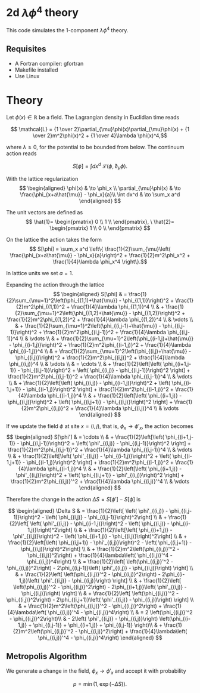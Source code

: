 # 2d $\lambda \phi^4$ theory

This code simulates the 1-component $\lambda \phi^4$ theory.

## Requisites

- A Fortran compiler: gfortran
- Makefile installed
- Use Linux

# Theory
Let $\phi(x)\in\mathbb{R}$ be a field. The Lagrangian density in Euclidian time reads

 $$ \mathcal{L} = {1 \over 2}\partial_{\mu}\phi(x)\partial_{\mu}\phi(x) +  {1 \over 2}m^2\phi(x)^2 +  {1 \over 4}\lambda \phi(x)^4,$$
 
 where $\lambda \ge 0$, for the potential to be bounded from below. The continuum action reads

$$S[\phi] = \int dx^d \ \mathcal{L}(\phi,\partial_{\mu}\phi).$$

With the lattice regularization
$$
\begin{aligned}
\phi(x) & \to  \phi_x \\
\partial_{\mu}\phi(x) & \to  \frac{\phi_{x+a\hat{\mu}} - \phi_x}{a}\\
\int dx^d & \to  \sum_x a^d
\end{aligned}
$$

The unit vectors are defined as
$$ \hat{1}=  \begin{pmatrix}
0 \\
1 \\
\end{pmatrix}, \ \hat{2}=  \begin{pmatrix}
1 \\
0 \\
\end{pmatrix}
$$

On the lattice the action takes the form
$$ S[\phi] = \sum_x a^d \left\{ \frac{1}{2}\sum_{\mu}\left( \frac{\phi_{x+a\hat{\mu}} - \phi_x}{a}\right)^2 + \frac{1}{2}m^2\phi_x^2 + \frac{1}{4}\lambda \phi_x^4 \right\}.$$

In lattice units we set $a = 1$.

Expanding the action through the lattice
$$
\begin{aligned}
S[\phi] & =   \frac{1}{2}\sum_{\mu=1}^2\left(\phi_{(1,1)+\hat{\mu}} - \phi_{(1,1)}\right)^2 + \frac{1}{2}m^2\phi_{(1,1)}^2 + \frac{1}{4}\lambda \phi_{(1,1)}^4 \\
& +  \frac{1}{2}\sum_{\mu=1}^2\left(\phi_{(1,2)+\hat{\mu}} - \phi_{(1,2)}\right)^2 + \frac{1}{2}m^2\phi_{(1,2)}^2 + \frac{1}{4}\lambda \phi_{(1,2)}^4 \\
& \vdots  \\
&  +  \frac{1}{2}\sum_{\mu=1}^2\left(\phi_{(i,j-1)+\hat{\mu}} - \phi_{(i,j-1)}\right)^2 + \frac{1}{2}m^2\phi_{(i,j-1)}^2 + \frac{1}{4}\lambda \phi_{(i,j-1)}^4 \\
& \vdots \\
&  +  \frac{1}{2}\sum_{\mu=1}^2\left(\phi_{(i-1,j)+\hat{\mu}} - \phi_{(i-1,j)}\right)^2 + \frac{1}{2}m^2\phi_{(i-1,j)}^2 + \frac{1}{4}\lambda \phi_{(i-1,j)}^4 \\
&  +  \frac{1}{2}\sum_{\mu=1}^2\left(\phi_{(i,j)+\hat{\mu}} - \phi_{(i,j)}\right)^2 + \frac{1}{2}m^2\phi_{(i,j)}^2 + \frac{1}{4}\lambda \phi_{(i,j)}^4 \\
& \vdots \\
& = \cdots \\
& + \frac{1}{2}\left[\left( \phi_{(i+1,j-1)} - \phi_{(i,j-1)}\right)^2 + \left( \phi_{(i,j)} - \phi_{(i,j-1)}\right)^2 \right] + \frac{1}{2}m^2\phi_{(i,j-1)}^2 + \frac{1}{4}\lambda \phi_{(i,j-1)}^4 \\
& \vdots \\
& + \frac{1}{2}\left[\left( \phi_{(i,j)} - \phi_{(i-1,j)}\right)^2 + \left( \phi_{(i-1,j+1)} - \phi_{(i-1,j)}\right)^2 \right] + \frac{1}{2}m^2\phi_{(i-1,j)}^2 + \frac{1}{4}\lambda \phi_{(i-1,j)}^4 \\
& + \frac{1}{2}\left[\left( \phi_{(i+1,j)} - \phi_{(i,j)}\right)^2 + \left( \phi_{(i,j+1)} - \phi_{(i,j)}\right)^2 \right] + \frac{1}{2}m^2\phi_{(i,j)}^2 + \frac{1}{4}\lambda \phi_{(i,j)}^4 \\
& \vdots
\end{aligned}
$$

If we update the field $\phi$ at site $x = (i,j)$, that is, $\phi_x \to \phi'_x$, the action becomes
$$
\begin{aligned}
S[\phi'] & = \cdots \\
& + \frac{1}{2}\left[\left( \phi_{(i+1,j-1)} - \phi_{(i,j-1)}\right)^2 + \left( \phi'_{(i,j)} - \phi_{(i,j-1)}\right)^2 \right] + \frac{1}{2}m^2\phi_{(i,j-1)}^2 + \frac{1}{4}\lambda \phi_{(i,j-1)}^4 \\
& \vdots \\
& + \frac{1}{2}\left[\left( \phi'_{(i,j)} - \phi_{(i-1,j)}\right)^2 + \left( \phi_{(i-1,j+1)} - \phi_{(i-1,j)}\right)^2 \right] + \frac{1}{2}m^2\phi_{(i-1,j)}^2 + \frac{1}{4}\lambda \phi_{(i-1,j)}^4 \\
& + \frac{1}{2}\left[\left( \phi_{(i+1,j)} - \phi'_{(i,j)}\right)^2 + \left( \phi_{(i,j+1)} - \phi'_{(i,j)}\right)^2 \right] + \frac{1}{2}m^2\phi_{(i,j)}'^2 + \frac{1}{4}\lambda \phi_{(i,j)}'^4 \\
& \vdots
\end{aligned}
$$

Therefore the change in the action $\Delta S = S[\phi'] - S[\phi]$ is

$$
\begin{aligned}
\Delta S & = \frac{1}{2}\left[  \left( \phi'_{(i,j)} - \phi_{(i,j-1)}\right)^2 - \left( \phi_{(i,j)} - \phi_{(i,j-1)}\right)^2\right] \\
& + \frac{1}{2}\left[ \left( \phi'_{(i,j)} - \phi_{(i-1,j)}\right)^2 - \left( \phi_{(i,j)} - \phi_{(i-1,j)}\right)^2\right] \\
 & + \frac{1}{2}\left[\left( \phi_{(i+1,j)} - \phi'_{(i,j)}\right)^2 - \left( \phi_{(i+1,j)} - \phi_{(i,j)}\right)^2\right] \\
 & + \frac{1}{2}\left[\left( \phi_{(i,j+1)} - \phi'_{(i,j)}\right)^2 - \left( \phi_{(i,j+1)} - \phi_{(i,j)}\right)^2\right] \\
& + \frac{1}{2}m^2\left(\phi_{(i,j)}'^2 - \phi_{(i,j)}^2\right) + \frac{1}{4}\lambda\left( \phi_{(i,j)}'^4 - \phi_{(i,j)}^4\right) \\
& = \frac{1}{2}\left[ \left(\phi_{(i,j)}'^2 - \phi_{(i,j)}^2\right) - 2\phi_{(i,j-1)}\left( \phi'_{(i,j)} - \phi_{(i,j)}\right) \right] \\
& + \frac{1}{2}\left[ \left(\phi_{(i,j)}'^2 - \phi_{(i,j)}^2\right) - 2\phi_{(i-1,j)}\left( \phi'_{(i,j)} - \phi_{(i,j)}\right) \right] \\
& + \frac{1}{2}\left[ \left(\phi_{(i,j)}'^2 - \phi_{(i,j)}^2\right) - 2\phi_{(i+1,j)}\left( \phi'_{(i,j)} - \phi_{(i,j)}\right) \right] \\
& + \frac{1}{2}\left[ \left(\phi_{(i,j)}'^2 - \phi_{(i,j)}^2\right) - 2\phi_{(i,j+1)}\left( \phi'_{(i,j)} - \phi_{(i,j)}\right) \right] \\
& + \frac{1}{2}m^2\left(\phi_{(i,j)}'^2 - \phi_{(i,j)}^2\right) + \frac{1}{4}\lambda\left( \phi_{(i,j)}'^4 - \phi_{(i,j)}^4\right) \\
& = 2  \left(\phi_{(i,j)}'^2 - \phi_{(i,j)}^2\right)\\
& - 2\left( \phi'_{(i,j)} - \phi_{(i,j)}\right) \left(\phi_{(i-1,j)} + \phi_{(i,j-1)} + \phi_{(i+1,j)} + \phi_{(i,j-1)} \right)\\
& + \frac{1}{2}m^2\left(\phi_{(i,j)}'^2 - \phi_{(i,j)}^2\right) + \frac{1}{4}\lambda\left( \phi_{(i,j)}'^4 - \phi_{(i,j)}^4\right) 
\end{aligned}
$$


## Metropolis Algorithm

We generate a change in the field, $\phi_x \to \phi'_x$ and accept it with probability

$$ p = \min(1,\exp\left(-\Delta S\right)).$$
